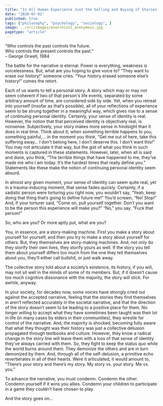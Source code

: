 ```yaml
---
title: "Is All Human Experience Just the Selling and Buying of Stories?"
date: "2020-07-01"
published: true
tags: ["philosophy", "psychology", "sociology", ]
image: ../src/images/anarchists_anonymous.jpg
pagetype: "article"
---
```


“Who controls the past controls the future.<br>                                                                                                                Who controls the present controls the past.”<br>                                                                                                                  – George Orwell, 1984<br>

The battle for the narrative is eternal. Power is everything, weakness is voicelessness. But, what are you hoping to give voice to? “They want to erase our history!” someone cries. “Your history erased someone else’s history!” comes the retort.

Each of us wants to tell a personal story. A story which may or may not seem coherent if two of that person's life events, separated by some arbitrary amount of time, are considered side by side. Yet, when you retreat into yourself (insofar as that’s possible), all of your reflections of experience seem to be strung together in a meaningful way, which gives rise to a sense of continuing personal identity. Certainly, your sense of identity is real. However, the notion that that perceived identity is objectively real, is nonsense. Subjectively, your story makes more sense in hindsight than it does in real time. Think about it; when something terrible happens to you, something painful,... in the moment you think, “Get me out of here, take this suffering away… I don’t belong here, I don’t deserve this. I don’t want this!” You may not articulate it that way, but the gist of what you think in such moments is captured in these statements. However, later, when all is said and done, you think, “The terrible things that have happened to me, they’ve made me who I am today. It’s the hardest times that really define you.” 
Statements like these make the notion of continuing personal identity seem absurd.

In almost any given moment, your sense of identity can seem quite real, yet in a trauma-inducing moment, that sense fades quickly. Certainly, if a sadistic person were torturing you right now, you wouldn’t say, “Yeah, keep doing that thing that’s going to define future me!” You’d scream, “No! Stop!” And, if your torturer said, “Come on, pull yourself together. Don’t you want to be the person this experience will make you?” “No,” you say. “Fuck that person!”

So, who are you? 
Or more aptly put, what are you?

You, in essence, are a story-making machine. First you make a story about yourself for yourself, and then you try to make a story about yourself for others. But, they themselves are story-making machines. And, not only do they storify their own lives, they storify yours as well. If the story you tell them about yourself differs too much from the one they tell themselves about you, they’ll either call bullshit, or just walk away.

The collective story told about a society’s existence, its history, if you will, may not sit well in the minds of some of its members. But, if it doesn’t cause too much cognitive dissonance with the majority, the story will stick. For awhile, anyway.

In your society, for decades now, some voices have strongly cried out against the accepted narrative, feeling that the stories they find themselves in aren’t reflected accurately in the societal narrative, and that the direction of the story doesn’t seem to be leading to a positive place for them. No longer willing to accept what they have sometimes been taught was their lot in life (in many cases by elders in their communities), they wrestle for control of the narrative. And, the majority is shocked, becoming fully aware that what they thought was their history was just a collective delusion propagated through textbooks and culture. However, they know a radical change in the story line will leave them with a loss of that sense of identity they’ve always carried with them. So, they fight to keep the status quo while the world burns around them. They demonize the others and are in turn demonized by them.
And, through all of the self-delusion, a primitive echo reverberates in all of their hearts. Were it articulated, it would amount to, “There’s your story and there’s my story. My story vs. your story. Me vs. you.”

To advance the narrative, you must condemn. Condemn the other. Condemn yourself if it wins you allies. Condemn your children to participate in a game they couldn’t have chosen to play.

And the story goes on...
